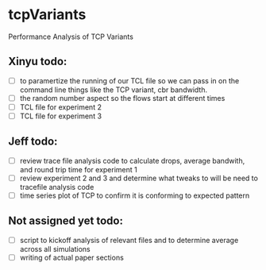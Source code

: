 # tcpVariants
Performance Analysis of TCP Variants 
## Xinyu todo:
- [ ] to paramertize the running of our TCL file so we can pass in on the command line things like the TCP variant, cbr bandwidth.  
- [ ] the random number aspect so the flows start at different times
- [ ] TCL file for experiment 2
- [ ] TCL file for experiment 3

## Jeff todo:
- [ ] review trace file analysis code to calculate drops, average bandwith, and round trip time for experiment 1
- [ ] review experiment 2 and 3 and determine what tweaks to will be need to tracefile analysis code
- [ ] time series plot of TCP to confirm it is conforming to expected pattern

## Not assigned yet todo:
- [ ] script to kickoff analysis of relevant files and to determine average across all simulations
- [ ] writing of actual paper sections
